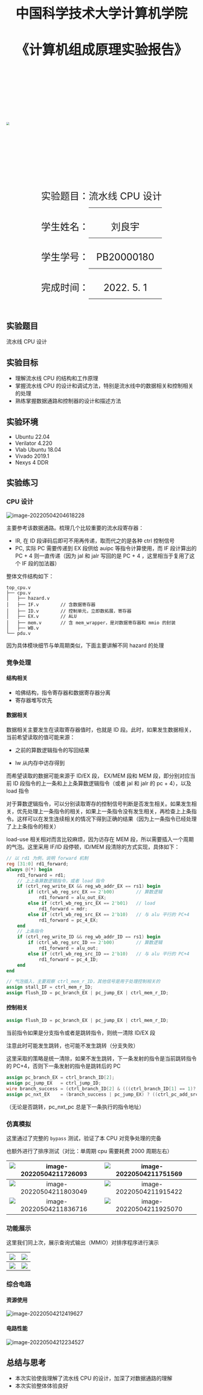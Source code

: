 &nbsp;

<div style="text-align:center;font-size:2.5em;font-weight:bold">中国科学技术大学计算机学院</div>

&nbsp;

<div style="text-align:center;font-size:2.5em;font-weight:bold">《计算机组成原理实验报告》</div>

&nbsp;

&nbsp;

&nbsp;

&nbsp;

&nbsp;

<img src="../logo.png" style="zoom: 50%;" />

&nbsp;

&nbsp;

&nbsp;

&nbsp;

<div style="display:flex;justify-content:center;font-size:1.8em;line-height:2em">
<div>
<p style="padding-bottom:5px">实验题目：</p>
<p style="padding-bottom:5px">学生姓名：</p>
<p style="padding-bottom:5px">学生学号：</p>
<p style="padding-bottom:5px">完成时间：</p>
</div>
<div style="text-align: center;">
<p style="border-bottom: 1px solid; padding-bottom:4px">流水线 CPU 设计</p>
<p style="border-bottom: 1px solid; padding-bottom:4px">刘良宇</p>
<p style="border-bottom: 1px solid; padding-bottom:4px">PB20000180</p>
<p style="border-bottom: 1px solid; padding-bottom:4px">2022. 5. 1</p>
</div>
</div>






<div style="page-break-after:always"></div>

## 实验题目

流水线 CPU 设计

## 实验目标

- 理解流水线 CPU 的结构和工作原理
- 掌握流水线 CPU 的设计和调试方法，特别是流水线中的数据相关和控制相关的处理
- 熟练掌握数据通路和控制器的设计和描述方法

## 实验环境

- Ubuntu 22.04
- Verilator 4.220
- Vlab Ubuntu 18.04
- Vivado 2019.1
- Nexys 4 DDR

## 实验练习

### CPU 设计

![image-20220504204618228](report/image-20220504204618228.png)

主要参考该数据通路。梳理几个比较重要的流水段寄存器：

- IR, 在 ID 段译码后即可不用再传递，取而代之的是各种 ctrl 控制信号
- PC, 实际 PC 需要传递到 EX 段供给 auipc 等指令计算使用，而 IF 段计算出的 PC + 4 则一直传递（因为 jal 和 jalr 写回的是 PC + 4 ，这里相当于复用了这个 IF 段的加法器）

整体文件结构如下：

```plaintext
top_cpu.v
├── cpu.v
│   ├── hazard.v
│   ├── IF.v		// 含数据寄存器
│   ├── ID.v		// 控制单元，立即数拓展，寄存器
│   ├── EX.v		// ALU
│   ├── mem.v		// 含 mem_wrapper，是对数据寄存器和 mmio 的封装
│   ├── WB.v
└── pdu.v
```

因为具体模块细节与单周期类似，下面主要讲解不同 hazard 的处理

### 竞争处理

#### 结构相关

- 哈佛结构，指令寄存器和数据寄存器分离
- 寄存器堆写优先

#### 数据相关

数据相关主要发生在读取寄存器值时，也就是 ID 段。此时，如果发生数据相关，当前希望读取的值可能来源：

- 之前的算数逻辑指令的写回结果

- lw 从内存中访存得到

而希望读取的数据可能来源于 ID/EX 段， EX/MEM 段和 MEM 段，即分别对应当前 ID 段指令的上一条和上上条算数逻辑指令（或者 jal 和 jalr 的 pc + 4），以及 load 指令

对于算数逻辑指令，可以分别读取寄存的控制信号判断是否发生相关。如果发生相关，优先处理上一条指令的相关，如果上一条指令没有发生相关，再检查上上条指令。这样可以在发生连续相关的情况下得到正确的结果（因为上一条指令已经处理了上上条指令的相关）

load-use 相关相对而言比较麻烦，因为访存在 MEM 段，所以需要插入一个周期的气泡。这里采用 IF/ID 段停顿，ID/MEM 段清除的方式实现，具体如下：

```verilog
// 以 rd1 为例，说明 forward 机制
reg [31:0] rd1_forward;
always @(*) begin
    rd1_forward = rd1;
    // 上上条算数逻辑指令，或者 load 指令
    if (ctrl_reg_write_EX && reg_wb_addr_EX == rs1) begin
        if (ctrl_wb_reg_src_EX == 2'b00)		// 算数逻辑
            rd1_forward = alu_out_EX;
        else if (ctrl_wb_reg_src_EX == 2'b01)	// load
            rd1_forward = mdr;
        else if (ctrl_wb_reg_src_EX == 2'b10)	// 与 alu 平行的 PC+4
            rd1_forward = pc_4_EX;
    end
    // 上条指令
    if (ctrl_reg_write_ID && reg_wb_addr_ID == rs1) begin
        if (ctrl_wb_reg_src_ID == 2'b00)		// 算数逻辑
            rd1_forward = alu_out;
        else if (ctrl_wb_reg_src_ID == 2'b10)	// 与 alu 平行的 PC+4
            rd1_forward = pc_4_ID;
    end
end

// 气泡插入，主要观察 ctrl_mem_r_ID，其他信号是用于处理控制相关的
assign stall_IF = ctrl_mem_r_ID;
assign flush_ID = pc_branch_EX | pc_jump_EX | ctrl_mem_r_ID;
```

#### 控制相关

```verilog
assign flush_ID = pc_branch_EX | pc_jump_EX | ctrl_mem_r_ID;
```

当前指令如果是分支指令或者是跳转指令，则统一清除 ID/EX 段

注意此时可能发生跳转，也可能不发生跳转（分支失败）

这里采取的策略是统一清除，如果不发生跳转，下一条发射的指令是当前跳转指令的 PC+4，否则下一条发射的指令是跳转后的 PC

```verilog
assign pc_branch_EX = ctrl_branch_ID[2];
assign pc_jump_EX   = ctrl_jump_ID;
wire branch_success = (ctrl_branch_ID[2] & (((ctrl_branch_ID[1] == 1)? alu_f[1] : alu_f[0]) ^ ctrl_branch_ID[0]));
assign pc_nxt_EX    = (branch_success | pc_jump_EX) ? ((ctrl_pc_add_src_ID? rd1_ID: pc_ID) + imm_ID) : pc_4_ID;
```

（无论是否跳转，pc_nxt_pc 总是下一条执行的指令地址）

### 仿真模拟

这里通过了完整的 `bypass` 测试，验证了本 CPU 对竞争处理的完备

也额外进行了排序测试（对比：单周期 cpu 需要耗费 2000 周期左右）

| ![image-20220504211726093](report/image-20220504211726093.png) | ![image-20220504211751569](report/image-20220504211751569.png) |
| :----------------------------------------------------------: | :----------------------------------------------------------: |
| ![image-20220504211803049](report/image-20220504211803049.png) | ![image-20220504211915422](report/image-20220504211915422.png) |
| ![image-20220504211836716](report/image-20220504211836716.png) | ![image-20220504211925070](report/image-20220504211925070.png) |

### 功能展示

这里我们同上次，展示查询式输出（MMIO）对排序程序进行演示

| ![](report/0453026205-991342210-57F144C3CF2609B571BAD0B5C3A7A72F.jpeg) | ![](report/0453026205-3422127500-7148342A75274147888E57BBF68C3531.jpeg) |
| ------------------------------------------------------------ | ------------------------------------------------------------ |
| ![](report/0453026205-4278284447-9C71B2D141B1AEF1711D1B6027F3BA71.jpeg) | ![](report/0453026205-4279450192-A422FACEDD276AFF0EB199B4077B4735.jpeg) |

### 综合电路

#### 资源使用

![image-20220504212419627](report/image-20220504212419627.png)

#### 电路性能

![image-20220504212234527](report/image-20220504212234527.png) 

## 总结与思考

- 本次实验使我理解了流水线 CPU 的设计，加深了对数据通路的理解
- 本次实验整体体验良好

